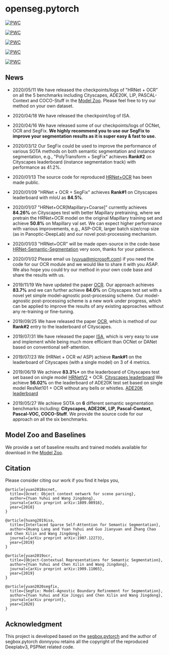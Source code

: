 # openseg.pytorch


[![PWC](https://img.shields.io/endpoint.svg?url=https://paperswithcode.com/badge/object-contextual-representations-for/semantic-segmentation-on-coco-stuff-test)](https://paperswithcode.com/sota/semantic-segmentation-on-coco-stuff-test?p=object-contextual-representations-for)

[![PWC](https://img.shields.io/endpoint.svg?url=https://paperswithcode.com/badge/object-contextual-representations-for/semantic-segmentation-on-pascal-context)](https://paperswithcode.com/sota/semantic-segmentation-on-pascal-context?p=object-contextual-representations-for)

[![PWC](https://img.shields.io/endpoint.svg?url=https://paperswithcode.com/badge/object-contextual-representations-for/semantic-segmentation-on-ade20k-val)](https://paperswithcode.com/sota/semantic-segmentation-on-ade20k-val?p=object-contextual-representations-for)

	
[![PWC](https://img.shields.io/endpoint.svg?url=https://paperswithcode.com/badge/object-contextual-representations-for/semantic-segmentation-on-lip-val)](https://paperswithcode.com/sota/semantic-segmentation-on-lip-val?p=object-contextual-representations-for)

[![PWC](https://img.shields.io/endpoint.svg?url=https://paperswithcode.com/badge/object-contextual-representations-for/semantic-segmentation-on-cityscapes)](https://paperswithcode.com/sota/semantic-segmentation-on-cityscapes?p=object-contextual-representations-for)

## News

- 2020/05/11
We have released the checkpoints/logs of "HRNet + OCR" on all the 5 benchmarks including Cityscapes, ADE20K, LIP, PASCAL-Context and COCO-Stuff in the [Model Zoo](https://github.com/openseg-group/openseg.pytorch/blob/master/MODEL_ZOO.md). Please feel free to try our method on your own dataset.

- 2020/04/18
We have released the checkpoint/log of ISA.

- 2020/04/16
We have released some of our checkpoints/logs of OCNet, OCR and SegFix. **We highly recommend you to use our SegFix to improve your segmentation results as it is super easy & fast to use.**

- 2020/03/12
Our SegFix could be used to improve the performance of various SOTA methods on both semantic segmentation and instance segmentation, e.g., "PolyTransform + SegFix" achieves **Rank#2** on Cityscapes leaderboard (instance segmentation track) with performance as 41.2%.

- 2020/01/13
The source code for reproduced [HRNet+OCR](https://github.com/HRNet/HRNet-Semantic-Segmentation/tree/HRNet-OCR) has been made public.

- 2020/01/09
"HRNet + OCR + SegFix" achieves **Rank#1** on Cityscapes leaderboard with mIoU as **84.5%**. 

- 2020/01/07
"HRNet+OCR[Mapillary+Coarse]" currently achieves **84.26%** on Cityscapes test with better Mapillary pretraining, where we pretrain the HRNet+OCR model on the original Mapillary training set and achieve **50.8%** on Mapillary val set. We can expect higher performance with various improvements, e.g., ASP-OCR, larger batch size/crop size (as in Panoptic-DeepLab) and our novel post-processing mechanism.

- 2020/01/03
"HRNet+OCR" will be made open-source in the code-base [HRNet-Semantic-Segmentation](https://github.com/HRNet/HRNet-Semantic-Segmentation) very soon, thanks for your patience.

- 2020/01/02
Please email us (yuyua@microsoft.com) if you need the code for our OCR module and we would like to share it with you ASAP. We also hope you could try our method in your own code base and share the results with us.

- 2019/11/19
We have updated the paper [OCR](https://arxiv.org/abs/1909.11065).
Our approach achieves **83.7%** and we can further achieve **84.0%** on Cityscapes test set with a novel yet simple model-agnostic post-processing scheme. Our model-agnostic post-processing scheme is a new work under progress, which can be applied to improve the results of any existing approaches without any re-training or fine-tuning.

- 2019/09/25
We have released the paper [OCR](https://arxiv.org/abs/1909.11065), which is method of our **Rank#2** entry to the leaderboard of Cityscapes.

- 2019/07/31
We have released the paper [ISA](https://arxiv.org/abs/1907.12273), which is very easy to use and implement while being much more efficient than OCNet or DANet based on conventional self-attention.

- 2019/07/23
We (HRNet + OCR w/ ASP) achieve **Rank#1** on the leaderboard of Cityscapes (with a single model) on 3 of 4 metrics.

- 2019/06/19
We achieve **83.3%+** on the leaderboard of Cityscapes test set based on single model [HRNetV2](https://github.com/HRNet/HRNet-Semantic-Segmentation) + OCR. [Cityscapes leaderboard](https://www.cityscapes-dataset.com/benchmarks/#pixel-level-results)
We achieve **56.02%** on the leaderboard of ADE20K test set based on single model ResNet101 + OCR without any bells or whistles. [ADE20K leaderboard](http://sceneparsing.csail.mit.edu/eval/leaderboard.php)

- 2019/05/27
We achieve SOTA on **6** different semantic segmentation benchmarks including: **Cityscapes, ADE20K,  LIP, Pascal-Context, Pascal-VOC, COCO-Stuff**. We provide the source code for our approach on all the six benchmarks.


## Model Zoo and Baselines

We provide a set of baseline results and trained models available for download in the [Model Zoo](MODEL_ZOO.md).

## Citation
Please consider citing our work if you find it helps you,
```
@article{yuan2018ocnet,
  title={Ocnet: Object context network for scene parsing},
  author={Yuan Yuhui and Wang Jingdong},
  journal={arXiv preprint arXiv:1809.00916},
  year={2018}
}

@article{huang2019isa,
  title={Interlaced Sparse Self-Attention for Semantic Segmentation},
  author={Huang Lang and Yuan Yuhui and Guo Jianyuan and Zhang Chao and Chen Xilin and Wang Jingdong},
  journal={arXiv preprint arXiv:1907.12273},
  year={2019}
}

@article{yuan2019ocr,
  title={Object-Contextual Representations for Semantic Segmentation},
  author={Yuan Yuhui and Chen Xilin and Wang Jingdong},
  journal={arXiv preprint arXiv:1909.11065},
  year={2019}
}

@article{yuan2020segfix,
  title={SegFix: Model-Agnostic Boundary Refinement for Segmentation},
  author={Yuan Yuhui and Xie Jingyi and Chen Xilin and Wang Jingdong},
  journal={arXiv preprint},
  year={2020}
}
```

## Acknowledgment
This project is developed based on the [segbox.pytorch](https://github.com/donnyyou/segbox.pytorch) and the author of segbox.pytorch donnyyou retains all the copyright of the reproduced Deeplabv3, PSPNet related code. 
